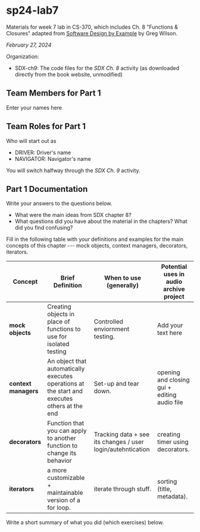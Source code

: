 # sp24-lab7
Materials for week 7 lab in CS-370, which includes Ch. 8 "Functions & Closures" adapted from [Software Design by Example](https://third-bit.com/sdxpy/) by Greg Wilson.

_February 27, 2024_

Organization:
* SDX-ch9: The code files for the _SDX Ch. 8_ activity (as downloaded directly from the book website, unmodified) 

## Team Members for Part 1
Enter your names here

## Team Roles for Part 1
Who will start out as
* DRIVER: Driver's name
* NAVIGATOR: Navigator's name

You will switch halfway through the _SDX Ch. 9_ activity.

## Part 1 Documentation

Write your answers to the questions below.

* What were the main ideas from SDX chapter 8?
* What questions did you have about the material in the chapters? What did you find confusing?

Fill in the following table with your definitions and examples for the main concepts of this chapter --- mock objects, context managers, decorators, iterators.

| Concept | Brief Definition | When to use (generally) | Potential uses in audio archive project |
| --- | --- | --- | --- |
| **mock objects** | Creating objects in place of functions to use for isolated testing  | Controlled enviornment testing. | Add your text here |
| **context managers** | An object that automatically executes operations at the start and executes others at the end | Set-up and tear down. | opening and closing gui + editing audio file |
| **decorators** | Function that you can apply to another function to change its behavior | Tracking data + see its changes / user login/autehntication | creating timer using decorators. |
| **iterators** | a more customizable + maintainable version of a for loop. | iterate through stuff. | sorting (title, metadata). |


Write a short summary of what you did (which exercises) below.
